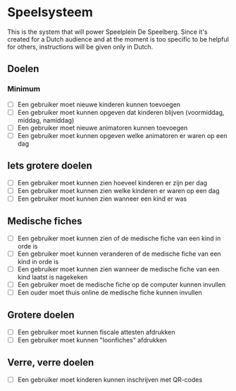 # Speelsysteem

This is the system that will power Speelplein De Speelberg. Since it's created for a Dutch audience and at the moment is too specific to be helpful for others, instructions will be given only in Dutch.

## Doelen

### Minimum

- [ ] Een gebruiker moet nieuwe kinderen kunnen toevoegen
- [ ] Een gebruiker moet kunnen opgeven dat kinderen blijven (voormiddag, middag, namiddag)
- [ ] Een gebruiker moet nieuwe animatoren kunnen toevoegen
- [ ] Een gebruiker moet kunnen opgeven welke animatoren er waren op een dag

## Iets grotere doelen

- [ ] Een gebruiker moet kunnen zien hoeveel kinderen er zijn per dag
- [ ] Een gebruiker moet kunnen zien welke kinderen er waren op een dag
- [ ] Een gebruiker moet kunnen zien wanneer een kind er was

## Medische fiches

- [ ] Een gebruiker moet kunnen zien of de medische fiche van een kind in orde is
- [ ] Een gebruiker moet kunnen veranderen of de medische fiche van een kind in orde is
- [ ] Een gebruiker moet kunnen zien wanneer de medische fiche van een kind laatst is nagekeken
- [ ] Een gebruiker moet de medische fiche op de computer kunnen invullen
- [ ] Een ouder moet thuis online de medische fiche kunnen invullen

## Grotere doelen

- [ ] Een gebruiker moet kunnen fiscale attesten afdrukken
- [ ] Een gebruiker moet kunnen "loonfiches" afdrukken

## Verre, verre doelen

- [ ] Een gebruiker moet kinderen kunnen inschrijven met QR-codes


